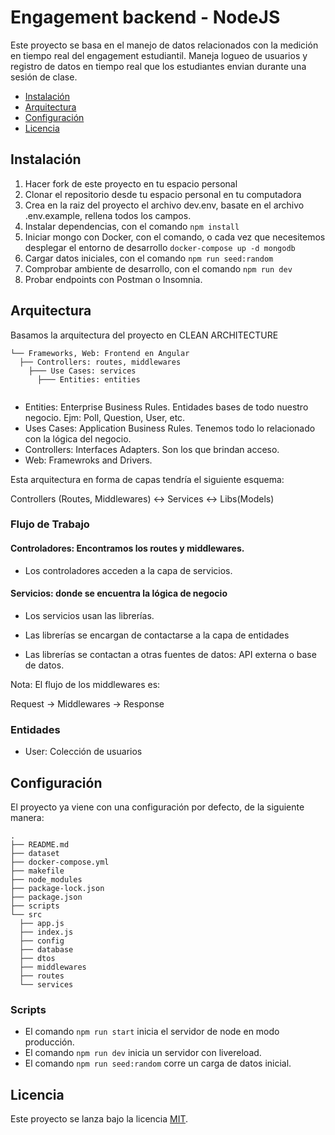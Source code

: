 # Engagement backend - NodeJS

Este proyecto se basa en el manejo de datos relacionados con la medición en tiempo real del engagement estudiantil. Maneja logueo de usuarios y registro de datos en tiempo real que los estudiantes envian durante una sesión de clase.

- [Instalación](#instalación)
- [Arquitectura](#arquitectura)
- [Configuración](#configuración)
- [Licencia](#licencia)

## Instalación

1. Hacer fork de este proyecto en tu espacio personal
2. Clonar el repositorio desde tu espacio personal en tu computadora
3. Crea en la raiz del proyecto el archivo dev.env, basate en el archivo .env.example, rellena todos los campos.
4. Instalar dependencias, con el comando `npm install`
5. Iniciar mongo con Docker, con el comando, o cada vez que necesitemos desplegar el entorno de desarrollo `docker-compose up -d mongodb`
6. Cargar datos iniciales, con el comando `npm run seed:random`
7. Comprobar ambiente de desarrollo, con el comando `npm run dev`
8. Probar endpoints con Postman o Insomnia.

## Arquitectura
Basamos la arquitectura del proyecto en CLEAN ARCHITECTURE
```
└── Frameworks, Web: Frontend en Angular
  ├── Controllers: routes, middlewares
    ├─── Use Cases: services
      ├─── Entities: entities
 
```
- Entities: Enterprise Business Rules. Entidades bases de todo nuestro negocio. Ejm: Poll, Question, User, etc.
- Uses Cases: Application Business Rules. Tenemos todo lo relacionado con la lógica del negocio.
- Controllers: Interfaces Adapters. Son los que brindan acceso.
- Web: Framewroks and Drivers. 

Esta arquitectura en forma de capas tendría el siguiente esquema:

Controllers (Routes, Middlewares) <-> Services <-> Libs(Models)

### Flujo de Trabajo 

#### Controladores: Encontramos los routes y middlewares.
- Los controladores acceden a la capa de servicios.

#### Servicios: donde se encuentra la lógica de negocio
- Los servicios usan las librerías.

- Las librerías se encargan de contactarse a la capa de entidades
- Las librerías se contactan a otras fuentes de datos: API externa o base de datos.

Nota: El flujo de los middlewares es: 

Request -> Middlewares -> Response

### Entidades

- User: Colección de usuarios


## Configuración

El proyecto ya viene con una configuración por defecto, de la siguiente manera:

```
.
├── README.md
├── dataset
├── docker-compose.yml
├── makefile
├── node_modules
├── package-lock.json
├── package.json
├── scripts
└── src
  ├── app.js
  ├── index.js
  ├── config
  ├── database
  ├── dtos
  ├── middlewares
  ├── routes
  └── services
```

### Scripts

- El comando `npm run start` inicia el servidor de node en modo producción.
- El comando `npm run dev` inicia un servidor con livereload.
- El comando `npm run seed:random` corre un carga de datos inicial.


## Licencia

Este proyecto se lanza bajo la licencia [MIT](https://opensource.org/licenses/MIT).
